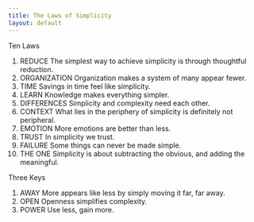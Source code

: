 ```yaml
---
title: The Laws of Simplicity
layout: default
---
```


Ten Laws
1. REDUCE The simplest way to achieve simplicity is through thoughtful reduction.
2. ORGANIZATION Organization makes a system of many appear fewer.
3. TIME Savings in time feel like simplicity.
4. LEARN Knowledge makes everything simpler.
5. DIFFERENCES Simplicity and complexity need each other.
6. CONTEXT What lies in the periphery of simplicity is definitely not peripheral.
7. EMOTION More emotions are better than less.
8. TRUST In simplicity we trust.
9. FAILURE Some things can never be made simple.
10. THE ONE Simplicity is about subtracting the obvious, and adding the meaningful.

Three Keys
1. AWAY More appears like less by simply moving it far, far away.
2. OPEN Openness simplifies complexity.
3. POWER Use less, gain more.